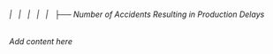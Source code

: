 ###### |   |   |   |   |   ├── Number of Accidents Resulting in Production Delays

*Add content here*